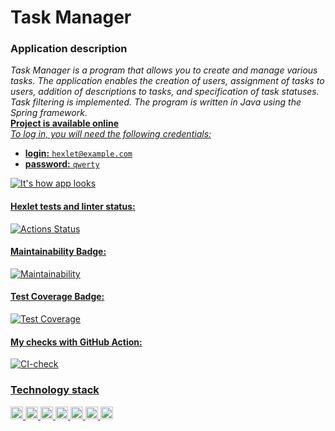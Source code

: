 # Task Manager
### Application description
*Task Manager is a program that allows you to create and manage various tasks.
The application enables the creation of users, assignment of tasks to users, addition of descriptions to tasks,
and specification of task statuses. Task filtering is implemented. The program is written in Java using the
Spring framework.*\
<a href="https://java-project-99-production-5d2d.up.railway.app/"><u><b>Project is available online</b></a>\
*To log in, you will need the following credentials:*
* **login:** ```hexlet@example.com```
* **password:** ```qwerty```

![It's how app looks](https://github.com/sheveleves/project5-test/blob/main/img/screen.png)
#### Hexlet tests and linter status:
[![Actions Status](https://github.com/sheveleves/java-project-99/actions/workflows/hexlet-check.yml/badge.svg)](https://github.com/sheveleves/java-project-99/actions)
#### Maintainability Badge:
[![Maintainability](https://api.codeclimate.com/v1/badges/4a72898fc9e1157aec87/maintainability)](https://codeclimate.com/github/sheveleves/java-project-99/maintainability)
#### Test Coverage Badge:
[![Test Coverage](https://api.codeclimate.com/v1/badges/4a72898fc9e1157aec87/test_coverage)](https://codeclimate.com/github/sheveleves/java-project-99/test_coverage)
#### My checks with GitHub Action:
[![CI-check](https://github.com/sheveleves/java-project-99/actions/workflows/Cl-check.yml/badge.svg)](https://github.com/sheveleves/java-project-99/actions/workflows/Cl-check.yml)
### Technology stack
<img src="https://img.shields.io/badge/SpringBoot-6DB33F?style=flat-square&logo=Spring&logoColor=white" height="20"> <img
src="https://img.shields.io/badge/Spring_data_jpa-6DB33F?style=for-the-badge&logo=SpringSecurity&logoColor=white" height="20">
<img src="https://img.shields.io/badge/h2%20-database%20-blue" height="20">
<img src="https://img.shields.io/badge/PostgreSQL-4169E1?logo=postgresql&logoColor=fff&style=plastic" alt="PostgreSQL Badge" height="20">
<img src="https://img.shields.io/badge/Docker-2496ED?logo=docker&logoColor=fff&style=plastic" alt="Docker Badge" height="20">
<img src="https://img.shields.io/badge/Sentry-362D59?logo=sentry&logoColor=fff&style=plastic" alt="Sentry Badge" height="20">
<img src="https://img.shields.io/badge/Swagger-85EA2D?logo=swagger&logoColor=000&style=plastic" alt="Swagger Badge" height="20">